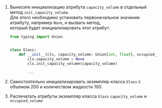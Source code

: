 1. Вынесите инициализацию атрибута `capacity_volume` в отдельный метод `init_capacity_volume`.  
Для этого необходимо установить первоначальное значение атрибуту, например `None`, и вызвать метод,  
   который будет инициализировать этот атрибут.
   
   ```python
   from typing import Union
   
   
   class Glass:
       def __init__(cls, capacity_volume: Union[int, float], occupied_volume: Union[int, float]):
           cls.capacity_volume = None
           cls.init_capacity_volume(capacity_volume)
   
           ...
   ```

1. Самостоятельно инициализировать экземпляр класса `Glass` с объемом 200 и количеством жидкости 100.
1. Распечатать атрибуты экземпляр класса `Glass` `capacity_volume` и `occupied_volume`
